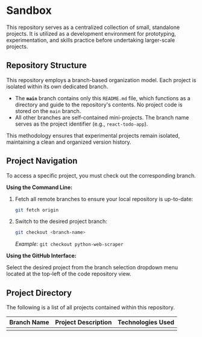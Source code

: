 # Sandbox

This repository serves as a centralized collection of small, standalone projects. It is utilized as a development environment for prototyping, experimentation, and skills practice before undertaking larger-scale projects.


## Repository Structure

This repository employs a branch-based organization model. Each project is isolated within its own dedicated branch.

* The **`main`** branch contains only this `README.md` file, which functions as a directory and guide to the repository's contents. No project code is stored on the `main` branch.
* All other branches are self-contained mini-projects. The branch name serves as the project identifier (e.g., `react-todo-app`).

This methodology ensures that experimental projects remain isolated, maintaining a clean and organized version history.

## Project Navigation

To access a specific project, you must check out the corresponding branch.

**Using the Command Line:**

1.  Fetch all remote branches to ensure your local repository is up-to-date:
    ```bash
    git fetch origin
    ```
2.  Switch to the desired project branch:
    ```bash
    git checkout <branch-name>
    ```
    *Example:* `git checkout python-web-scraper`

**Using the GitHub Interface:**

Select the desired project from the branch selection dropdown menu located at the top-left of the code repository view.


## Project Directory

The following is a list of all projects contained within this repository.

| Branch Name             | Project Description                              | Technologies Used       |
| ----------------------- | ------------------------------------------------ | ----------------------- |
|         |               |           |
